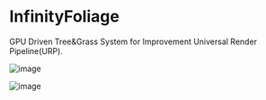 # InfinityFoliage
GPU Driven Tree&amp;Grass System for Improvement Universal Render Pipeline(URP).

![image](https://user-images.githubusercontent.com/12471727/170739620-cec7a445-9f88-4500-b5d1-e70594a5cd45.png)

![image](https://user-images.githubusercontent.com/12471727/170739626-f4dc9af8-54f8-405a-b4b5-777e99b8eea7.png)

